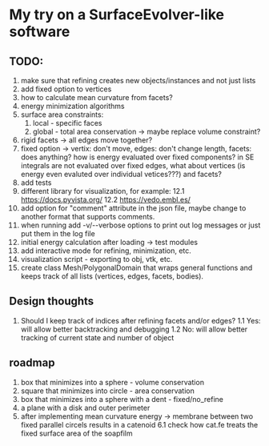 # My try on a SurfaceEvolver-like software

## TODO:
1. make sure that refining creates new objects/instances and not just lists
1. add fixed option to vertices 
3. how to calculate mean curvature from facets?
4. energy minimization algorithms
6. surface area constraints:
    1. local - specific faces
    2. global - total area conservation -> maybe replace volume constraint?
7. rigid facets -> all edges move together?
8. fixed option -> vertix: don't move, edges: don't change length, facets: does anything?
    how is energy evaluated over fixed components? in SE integrals are not
    evaluated over fixed edges, what about vertices (is energy even evaluted
    over individual vetices???) and facets?
11. add tests
12. different library for visualization, for example:
    12.1 https://docs.pyvista.org/
    12.2 https://vedo.embl.es/
14. add option for "comment" attribute in the json file, maybe change to
    another format that supports comments.
15. when running add -v/--verbose options to print out log messages or just
    put them in the log file
16. initial energy calculation after loading -> test modules
18. add interactive mode for refining, minimization, etc.
19. visualization script - exporting to obj, vtk, etc.
20. create class Mesh/PolygonalDomain that wraps general functions and keeps
    track of all lists (vertices, edges, facets, bodies).

## Design thoughts 
1. Should I keep track of indices after refining facets and/or edges?
    1.1 Yes: will allow better backtracking and debugging
    1.2 No: will allow better tracking of current state and number of object

## roadmap
1. box that minimizes into a sphere - volume conservation
2. square that minimizes into circle - area conservation
3. box that minimizes into a sphere with a dent - fixed/no_refine
4. a plane with a disk and outer perimeter
5. after implementing mean curvature energy -> membrane between two fixed parallel circels
    results in a catenoid
    6.1 check how cat.fe treats the fixed surface area of the soapfilm
